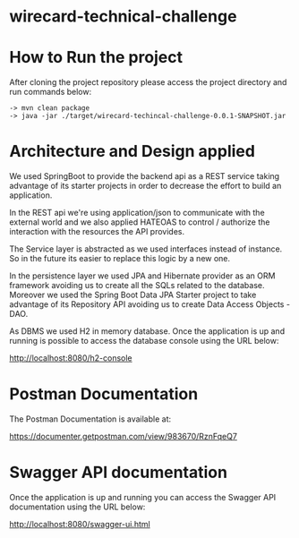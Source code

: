 # wirecard-technical-challenge

# How to Run the project
<p>After cloning the project repository please access the project directory and run commands below:</p>

	-> mvn clean package
	-> java -jar ./target/wirecard-techincal-challenge-0.0.1-SNAPSHOT.jar  	

# Architecture and Design applied
<p>We used SpringBoot to provide the backend api as a REST service taking advantage of its starter projects in order to decrease the effort to build an application.</p>

<p>In the REST api we're using application/json to communicate with the external world and we also applied HATEOAS to control / authorize the interaction with the resources the API provides.</p>

<p>The Service layer is abstracted as we used interfaces instead of instance. So in the future its easier to replace this logic by a new one.</p>

<p>In the persistence layer we used JPA and Hibernate provider as an ORM framework avoiding us to create all the SQLs related to the database. Moreover we used the Spring Boot Data JPA Starter project to take advantage of its Repository API avoiding us to create Data Access Objects - DAO.</p>  

<p>As DBMS we used H2 in memory database. Once the application is up and running is possible to access the database console using the URL below: </p>

<a href="http://localhost:8080/h2-console">http://localhost:8080/h2-console</a>

# Postman Documentation
<p>The Postman Documentation is available at:</p>
<a href="https://documenter.getpostman.com/view/983670/RznFqeQ7">https://documenter.getpostman.com/view/983670/RznFqeQ7</a>

# Swagger API documentation
<p>Once the application is up and running you can access the Swagger API documentation using the URL below:</p>

<a href="http://localhost:8080/swagger-ui.html">http://localhost:8080/swagger-ui.html</a>